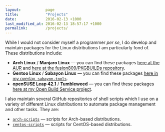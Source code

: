 ```yaml
---
layout:           page
title:            "Projects"
date:             2016-02-13 +1000
last_modified_at: 2016-02-13 18:57:17 +1000
permalink:        /projects/
---
```


While I would not consider myself a programmer *per se*, I do develop and maintain packages for the Linux distributions I am particularly fond of. These distributions include:

* **Arch Linux** / **Manjaro Linux** &mdash; you can find these packages [here at the AUR](https://aur.archlinux.org/packages/?SeB=m&K=fusion809) and [here at the fusion809/PKGBUILDs repository](https://github.com/fusion809/PKGBUILDs).
* **Gentoo Linux** / **Sabayon Linux** &mdash; you can find these packages [here in my overlay, `sabayon-tools`](https://github.com/fusion809/sabayon-tools).
* **openSUSE Leap 42.1** / **Tumbleweed** &mdash; you can find these packages [here at my Open Build Service project](https://build.opensuse.org/project/show/home:fusion809/).

I also maintain several GitHub repositories of shell scripts which I use on a variety of different Linux distributions to automate package management and other tasks. They are:
* [`arch-scripts`](https://github.com/fusion809/arch-scripts) &mdash; scripts for Arch-based distributions.
* [`centos-scripts`](https://github.com/fusion809/centos-scripts) &mdash; scripts for CentOS-based distributions. 
